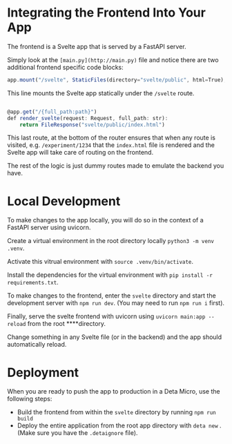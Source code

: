 # Integrating the Frontend Into Your App

The frontend is a Svelte app that is served by a FastAPI server.

Simply look at the `[main.py](http://main.py)` file and notice there are two additional frontend specific code blocks:

```jsx
app.mount("/svelte", StaticFiles(directory="svelte/public", html=True), name="build")
```

This line mounts the Svelte app statically under the `/svelte` route.

```jsx

@app.get("/{full_path:path}")
def render_svelte(request: Request, full_path: str):
    return FileResponse("svelte/public/index.html")
```

This last route, at the bottom of the router ensures that when any route is visited, e.g. `/experiment/1234` that the `index.html` file is rendered and the Svelte app will take care of routing on the frontend.

The rest of the logic is just dummy routes made to emulate the backend you have.

# Local Development

To make changes to the app locally, you will do so in the context of a FastAPI server using uvicorn.

Create a virtual environment in the root directory locally `python3 -m venv .venv`.

Activate this vitrual environment with `source .venv/bin/activate`.

Install the dependencies for the virtual environment with `pip install -r requirements.txt`.

To make changes to the frontend, enter the `svelte` directory and start the development server with `npm run dev`. (You may need to run `npm run i` first).

Finally, serve the svelte frontend with uvicorn using `uvicorn main:app --reload` from the root ****directory.

Change something in any Svelte file (or in the backend) and the app should automatically reload.

# Deployment

When you are ready to push the app to production in a Deta Micro, use the following steps:

- Build the frontend from within the `svelte` directory by running `npm run build`
- Deploy the entire application from the root app directory with `deta new` . (Make sure you have the `.detaignore` file).
